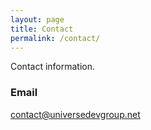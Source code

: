 ```yaml
---
layout: page
title: Contact
permalink: /contact/
---
```


Contact information.

### Email

[contact@universedevgroup.net](mailto:contact@universedevgroup.net)
